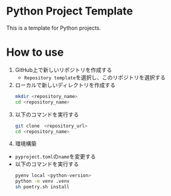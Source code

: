 # Python Project Template
This is a template for Python projects.

# How to use 
1. GitHub上で新しいリポジトリを作成する
    * `Repository template`を選択し、このリポジトリを選択する
2. ローカルで新しいディレクトリを作成する
    ```bash
    mkdir <repository_name>
    cd <repository_name>
    ```
3. 以下のコマンドを実行する
    ```bash
    git clone　<repository_url>
    cd <repository_name>
    ```
4. 環境構築
* `pyproject.toml`の`name`を変更する
* 以下のコマンドを実行する
    ```bash
    pyenv local <python-version>
    python -m venv .venv
    sh poetry.sh install
    ```
    